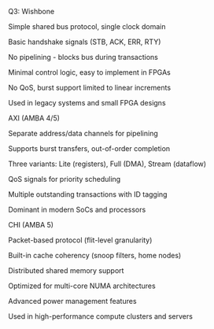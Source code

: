 Q3: 
Wishbone

Simple shared bus protocol, single clock domain

Basic handshake signals (STB, ACK, ERR, RTY)

No pipelining - blocks bus during transactions

Minimal control logic, easy to implement in FPGAs

No QoS, burst support limited to linear increments

Used in legacy systems and small FPGA designs

AXI (AMBA 4/5)

Separate address/data channels for pipelining

Supports burst transfers, out-of-order completion

Three variants: Lite (registers), Full (DMA), Stream (dataflow)

QoS signals for priority scheduling

Multiple outstanding transactions with ID tagging

Dominant in modern SoCs and processors

CHI (AMBA 5)

Packet-based protocol (flit-level granularity)

Built-in cache coherency (snoop filters, home nodes)

Distributed shared memory support

Optimized for multi-core NUMA architectures

Advanced power management features

Used in high-performance compute clusters and servers
